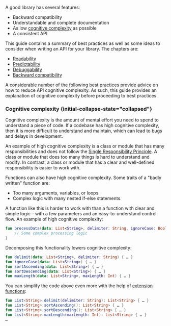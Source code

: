 [//]: # (title: Library creators' guidelines)

A good library has several features:
* Backward compatibility
* Understandable and complete documentation
* As low [cognitive complexity](#cognitive-complexity) as possible
* A consistent API

This guide contains a summary of best practices as well as some ideas to consider when writing an API for your library. 
The chapters are:
* [Readability](jvm-api-guidelines-readability.md)
* [Predictability](jvm-api-guidelines-predictability.md)
* [Debuggability](jvm-api-guidelines-debuggability.md)
* [Backward compatibility](jvm-api-guidelines-backward-compatibility.md)

A considerable number of the following best practices provide advice on how to reduce API cognitive complexity. As such, 
this guide provides an explanation of cognitive complexity before proceeding to best practices.

### Cognitive complexity {initial-collapse-state="collapsed"}

Cognitive complexity is the amount of mental effort you need to spend to understand a piece of code. If a codebase has 
high cognitive complexity, then it is more difficult to understand and maintain, which can lead to bugs and delays in development.

An example of high cognitive complexity is a class or module that has many responsibilities and does not follow 
the [Single Responsibility Principle](https://en.wikipedia.org/wiki/Single-responsibility_principle). 
A class or module that does too many things is hard to understand and modify. In contrast, a class or module that has 
a clear and well-defined responsibility is easier to work with.

Functions can also have high cognitive complexity. Some traits of a "badly written" function are:
* Too many arguments, variables, or loops.
* Complex logic with many nested if-else statements.

A function like this is harder to work with than a function with clear and simple logic – with a few parameters 
and an easy-to-understand control flow.
An example of high cognitive complexity:

```kotlin
fun processData(data: List<String>, delimiter: String, ignoreCase: Boolean, sort: Boolean, maxLength: Int) {
    // Some complex processing logic
}
```

Decomposing this functionality lowers cognitive complexity:

```kotlin
fun delimit(data: List<String>, delimiter: String) { … }
fun ignoreCase(data: List<String>) { … }
fun sortAscending(data: List<String>) { … }
fun sortDescending(data: List<String>) { … }
fun maxLength(data: List<String>, maxLength: Int) { … }
```

You can simplify the code above even more with the help of [extension functions](https://kotlinlang.org/docs/extensions.html):
```kotlin
fun List<String>.delimit(delimiter: String): List<String> { … }
fun List<String>.sortAscending(): List<String> { … }
fun List<String>.sortDescending(): List<String> { … }
fun List<String>.maxLength(maxLength: Int): List<String> { … }
…
```
